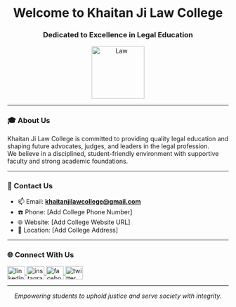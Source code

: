 <h1 align="center">Welcome to Khaitan Ji Law College</h1>
<h3 align="center">Dedicated to Excellence in Legal Education</h3>

<p align="center">
  <img src="https://upload.wikimedia.org/wikipedia/commons/thumb/4/4f/Law_symbol.svg/1024px-Law_symbol.svg.png" alt="Law" width="120"/>
</p>

---

### 🎓 About Us  
Khaitan Ji Law College is committed to providing quality legal education and shaping future advocates, judges, and leaders in the legal profession.  
We believe in a disciplined, student-friendly environment with supportive faculty and strong academic foundations.  

---

### 📍 Contact Us  
- 📫 Email: **khaitanjilawcollege@gmail.com**  
- ☎️ Phone: [Add College Phone Number]  
- 🌐 Website: [Add College Website URL]  
- 📍 Location: [Add College Address]  

---

### 🌐 Connect With Us  
<p align="left">
<a href="https://linkedin.com/in/[college-linkedin]" target="blank">
  <img align="center" src="https://raw.githubusercontent.com/rahuldkjain/github-profile-readme-generator/master/src/images/icons/Social/linked-in-alt.svg" alt="linkedin" height="30" width="40" />
</a>
<a href="https://instagram.com/[college-instagram]" target="blank">
  <img align="center" src="https://raw.githubusercontent.com/rahuldkjain/github-profile-readme-generator/master/src/images/icons/Social/instagram.svg" alt="instagram" height="30" width="40" />
</a>
<a href="https://facebook.com/[college-facebook]" target="blank">
  <img align="center" src="https://raw.githubusercontent.com/rahuldkjain/github-profile-readme-generator/master/src/images/icons/Social/facebook.svg" alt="facebook" height="30" width="40" />
</a>
<a href="https://twitter.com/[college-twitter]" target="blank">
  <img align="center" src="https://raw.githubusercontent.com/rahuldkjain/github-profile-readme-generator/master/src/images/icons/Social/twitter.svg" alt="twitter" height="30" width="40" />
</a>
</p>

---

<p align="center"><i>Empowering students to uphold justice and serve society with integrity.</i></p>
